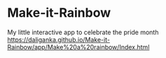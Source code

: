 # Make-it-Rainbow
My little interactive app to celebrate the pride month\
https://daliganka.github.io/Make-it-Rainbow/app/Make%20a%20rainbow/Index.html
